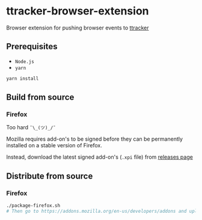 # ttracker-browser-extension
Browser extension for pushing browser events to [ttracker](https://github.com/hwang381/ttracker)

## Prerequisites
* `Node.js`
* `yarn`

```bash
yarn install
```

## Build from source

### Firefox
Too hard `¯\_(ツ)_/¯`

Mozilla requires add-on's to be signed before they can be permanently installed on a stable version of Firefox.

Instead, download the latest signed add-on's (`.xpi` file) from [releases page](https://github.com/hwang381/ttracker-browser-extension/releases)

## Distribute from source

### Firefox
```bash
./package-firefox.sh
# Then go to https://addons.mozilla.org/en-us/developers/addons and upload ttracker-firefox-unsigned.xpi
```
